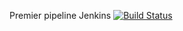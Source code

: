 Premier pipeline Jenkins
[![Build Status](http://7b6c-84-14-169-130.ngrok.io:8080/buildStatus/icon?job=deployment)](http://7b6c-84-14-169-130.ngrok.io:8080/job/deployment/)
